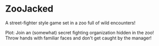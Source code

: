 # ZooJacked
A street-fighter style game set in a zoo full of wild encounters!


Plot:
   Join an (somewhat) secret fighting organization hidden in the zoo! Throw hands with familiar faces and don't get caught by the manager!
